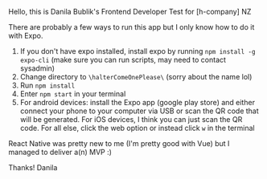 Hello, this is Danila Bublik's Frontend Developer Test for [h-company] NZ

There are probably a few ways to run this app but I only know how to do it with Expo.

1) If you don't have expo installed, install expo by running `npm install -g expo-cli` (make sure you can run scripts, may need to contact sysadmin)
2) Change directory to `\halterComeOnePlease\` (sorry about the name lol)
3) Run `npm install`
4) Enter `npm start` in your terminal
5) For android devices: install the Expo app (google play store) and either connect your phone to your computer via USB or scan the QR code that will be generated. For iOS devices, I think you can just scan the QR code. For all else, click the web option or instead click `w` in the terminal

React Native was pretty new to me (I'm pretty good with Vue) but I managed to deliver a(n) MVP :)

Thanks!
Danila
